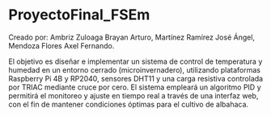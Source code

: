 # ProyectoFinal_FSEm
Creado por: Ambriz Zuloaga Brayan Arturo, Martínez Ramírez José Ángel, Mendoza Flores Axel Fernando.

El objetivo es diseñar e implementar un sistema de control de temperatura y humedad en un entorno cerrado (microinvernadero), utilizando plataformas Raspberry Pi 4B y RP2040, sensores DHT11 y una carga resistiva controlada por TRIAC mediante cruce por cero. El sistema empleará un algoritmo PID y permitirá el monitoreo y ajuste en tiempo real a través de una interfaz web, con el fin de mantener condiciones óptimas para el cultivo de albahaca.
